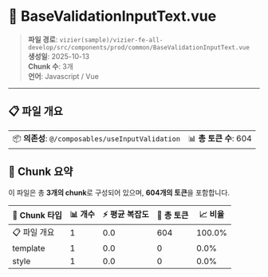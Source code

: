 # 📄 BaseValidationInputText.vue

> **파일 경로**: `vizier(sample)/vizier-fe-all-develop/src/components/prod/common/BaseValidationInputText.vue`  
> **생성일**: 2025-10-13  
> **Chunk 수**: 3개  
> **언어**: Javascript / Vue
---





## 📋 파일 개요

| | |
|--|--|
| 📦 **의존성**: `@/composables/useInputValidation` | 📊 **총 토큰 수**: 604 |






## 🧩 Chunk 요약

이 파일은 총 **3개의 chunk**로 구성되어 있으며, **604개의 토큰**을 포함합니다.

| 🧩 Chunk 타입 | 📊 개수 | ⚡ 평균 복잡도 | 📝 총 토큰 | 📈 비율 |
|---------------|--------|-------------|----------|--------|
| 📋 파일 개요 | 1 | 0.0 | 604 | 100.0% |
| template | 1 | 0.0 | 0 | 0.0% |
| style | 1 | 0.0 | 0 | 0.0% |

